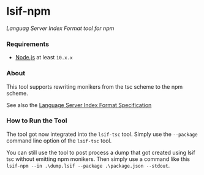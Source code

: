 # lsif-npm

_Languag Server Index Format tool for npm_

### Requirements

- [Node.js](https://nodejs.org/en/) at least `10.x.x`

### About

This tool supports rewriting monikers from the tsc scheme to the npm scheme.

See also the [Language Server Index Format Specification](https://github.com/Microsoft/language-server-protocol/blob/master/indexFormat/specification.md)

### How to Run the Tool

The tool got now integrated into the `lsif-tsc` tool. Simply use the `--package` command line option of the `lsif-tsc` tool.

You can still use the tool to post process a dump that got created using lsif tsc without emitting npm monikers. Then simply use a command like this `lsif-npm --in .\dump.lsif --package .\package.json --stdout`.